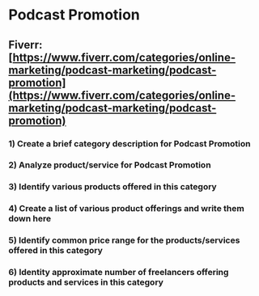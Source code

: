 # Podcast Promotion
## Fiverr: [https://www.fiverr.com/categories/online-marketing/podcast-marketing/podcast-promotion](https://www.fiverr.com/categories/online-marketing/podcast-marketing/podcast-promotion)
### 1) Create a brief category description for Podcast Promotion
### 2) Analyze product/service for Podcast Promotion
### 3) Identify various products offered in this category
### 4) Create a list of various product offerings and write them down here
### 5) Identify common price range for the products/services offered in this category
### 6) Identity approximate number of freelancers offering products and services in this category
